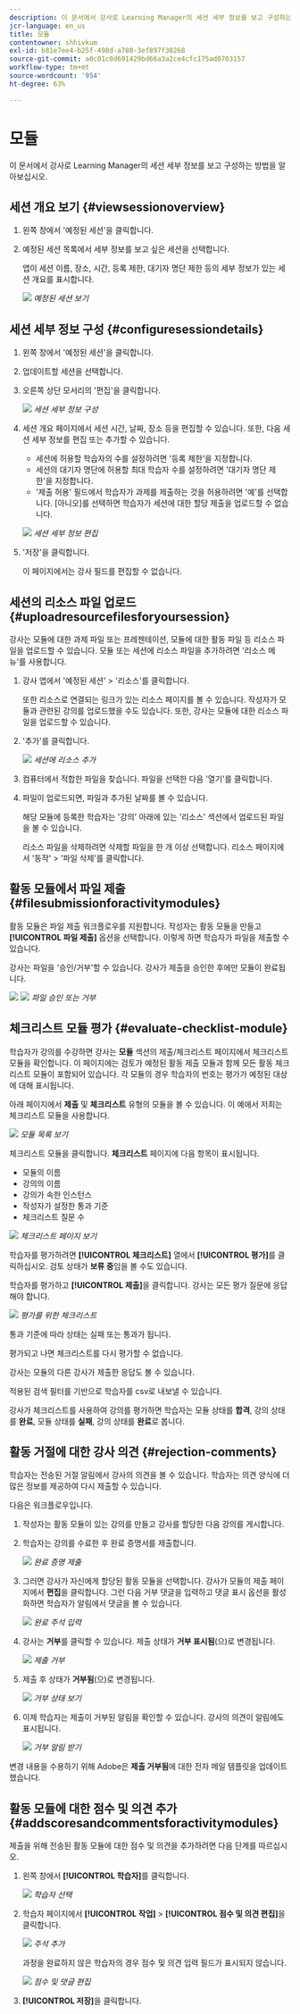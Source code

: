 ```yaml
---
description: 이 문서에서 강사로 Learning Manager의 세션 세부 정보를 보고 구성하는 방법을 알아보십시오.
jcr-language: en_us
title: 모듈
contentowner: shhivkum
exl-id: b81e7ee4-b25f-498d-a780-3ef897f38268
source-git-commit: a0c01c0d691429bd66a3a2ce4cfc175ad0703157
workflow-type: tm+mt
source-wordcount: '954'
ht-degree: 63%

---
```


# 모듈

이 문서에서 강사로 Learning Manager의 세션 세부 정보를 보고 구성하는 방법을 알아보십시오.

## 세션 개요 보기 {#viewsessionoverview}

1. 왼쪽 창에서 &#39;예정된 세션&#39;을 클릭합니다.
1. 예정된 세션 목록에서 세부 정보를 보고 싶은 세션을 선택합니다.

   앱이 세션 이름, 장소, 시간, 등록 제한, 대기자 명단 제한 등의 세부 정보가 있는 세션 개요를 표시합니다.

   ![](assets/upcomingsessions.png)
   *예정된 세션 보기*

## 세션 세부 정보 구성 {#configuresessiondetails}

1. 왼쪽 창에서 &#39;예정된 세션&#39;을 클릭합니다.
1. 업데이트할 세션을 선택합니다.
1. 오른쪽 상단 모서리의 &#39;편집&#39;을 클릭합니다.

   ![](assets/sessiondetails.png)
   *세션 세부 정보 구성*

1. 세션 개요 페이지에서 세션 시간, 날짜, 장소 등을 편집할 수 있습니다. 또한, 다음 세션 세부 정보를 편집 또는 추가할 수 있습니다.

   * 세션에 허용할 학습자의 수를 설정하려면 &#39;등록 제한&#39;을 지정합니다.
   * 세션의 대기자 명단에 허용할 최대 학습자 수를 설정하려면 &#39;대기자 명단 제한&#39;을 지정합니다.
   * &#39;제출 허용&#39; 필드에서 학습자가 과제를 제출하는 것을 허용하려면 &#39;예&#39;를 선택합니다. [아니오]를 선택하면 학습자가 세션에 대한 할당 제출을 업로드할 수 없습니다.

   ![](assets/editsessiondetails.png)
   *세션 세부 정보 편집*

1. &#39;저장&#39;을 클릭합니다.

   이 페이지에서는 강사 필드를 편집할 수 없습니다.

## 세션의 리소스 파일 업로드 {#uploadresourcefilesforyoursession}

강사는 모듈에 대한 과제 파일 또는 프레젠테이션, 모듈에 대한 활동 파일 등 리소스 파일을 업로드할 수 있습니다. 모듈 또는 세션에 리소스 파일을 추가하려면 &#39;리소스 메뉴&#39;를 사용합니다.

1. 강사 앱에서 &#39;예정된 세션&#39; > &#39;리소스&#39;를 클릭합니다.

   또한 리소스로 연결되는 링크가 있는 리소스 페이지를 볼 수 있습니다. 작성자가 모듈과 관련된 강의를 업로드했을 수도 있습니다. 또한, 강사는 모듈에 대한 리소스 파일을 업로드할 수 있습니다.

1. &#39;추가&#39;를 클릭합니다.

   ![](assets/addresource.png)
   *세션에 리소스 추가*

1. 컴퓨터에서 적합한 파일을 찾습니다. 파일을 선택한 다음 &#39;열기&#39;를 클릭합니다.
1. 파일이 업로드되면, 파일과 추가된 날짜를 볼 수 있습니다.

   해당 모듈에 등록한 학습자는 &#39;강의&#39; 아래에 있는 &#39;리소스&#39; 섹션에서 업로드된 파일을 볼 수 있습니다.

   리소스 파일을 삭제하려면 삭제할 파일을 한 개 이상 선택합니다. 리소스 페이지에서 &#39;동작&#39; > &#39;파일 삭제&#39;를 클릭합니다.

## 활동 모듈에서 파일 제출 {#filesubmissionforactivitymodules}

활동 모듈은 파일 제출 워크플로우를 지원합니다. 작성자는 활동 모듈을 만들고 **[!UICONTROL 파일 제출]** 옵션을 선택합니다. 이렇게 하면 학습자가 파일을 제출할 수 있습니다.

강사는 파일을 &#39;승인/거부&#39;할 수 있습니다. 강사가 제출을 승인한 후에만 모듈이 완료됩니다.

![](assets/activity-modules.png) ![](assets/approve-reject-option.png)
*파일 승인 또는 거부*

## 체크리스트 모듈 평가 {#evaluate-checklist-module}

학습자가 강의를 수강하면 강사는 **모듈** 섹션의 제출/체크리스트 페이지에서 체크리스트 모듈을 확인합니다. 이 페이지에는 검토가 예정된 활동 제출 모듈과 함께 모든 활동 체크리스트 모듈이 포함되어 있습니다. 각 모듈의 경우 학습자의 번호는 평가가 예정된 대상에 대해 표시됩니다.

아래 페이지에서 **제출** 및 **체크리스트** 유형의 모듈을 볼 수 있습니다. 이 예에서 저희는 체크리스트 모듈을 사용합니다.

![](assets/modules-list.png)
*모듈 목록 보기*

체크리스트 모듈을 클릭합니다. **체크리스트** 페이지에 다음 항목이 표시됩니다.

* 모듈의 이름
* 강의의 이름
* 강의가 속한 인스턴스
* 작성자가 설정한 통과 기준
* 체크리스트 질문 수

![](assets/checklist-page.png)
*체크리스트 페이지 보기*

학습자를 평가하려면 **[!UICONTROL 체크리스트]** 열에서 **[!UICONTROL 평가]**&#x200B;를 클릭하십시오. 검토 상태가 **보류 중**&#x200B;임을 볼 수도 있습니다.

학습자를 평가하고 **[!UICONTROL 제출]**&#x200B;을 클릭합니다. 강사는 모든 평가 질문에 응답해야 합니다.

![](assets/checklist-evaluation-screen.png)
*평가를 위한 체크리스트*

통과 기준에 따라 상태는 실패 또는 통과가 됩니다.

평가되고 나면 체크리스트를 다시 평가할 수 없습니다.

강사는 모듈의 다른 강사가 제출한 응답도 볼 수 있습니다.

적용된 검색 필터를 기반으로 학습자를 csv로 내보낼 수 있습니다.

강사가 체크리스트를 사용하여 강의를 평가하면 학습자는 모듈 상태를 **합격**, 강의 상태를 **완료**, 모듈 상태를 **실패**, 강의 상태를 **완료**&#x200B;로 봅니다.

## 활동 거절에 대한 강사 의견 {#rejection-comments}

학습자는 전송된 거절 알림에서 강사의 의견을 볼 수 있습니다. 학습자는 의견 양식에 더 많은 정보를 제공하여 다시 제출할 수 있습니다.

다음은 워크플로우입니다.

1. 작성자는 활동 모듈이 있는 강의를 만들고 강사를 할당한 다음 강의를 게시합니다.

1. 학습자는 강의를 수료한 후 완료 증명서를 제출합니다.

   ![](assets/proof-of-completion.png)
   *완료 증명 제출*

1. 그러면 강사가 자신에게 할당된 활동 모듈을 선택합니다. 강사가 모듈의 제출 페이지에서 **편집**&#x200B;을 클릭합니다. 그런 다음 거부 댓글을 입력하고 댓글 표시 옵션을 활성화하면 학습자가 알림에서 댓글을 볼 수 있습니다.

   ![](assets/enter-comments.png)
   *완료 주석 입력*

1. 강사는 **거부**&#x200B;를 클릭할 수 있습니다. 제출 상태가 **거부 표시됨**(으)로 변경됩니다.

   ![](assets/marked-for-rejection.png)
   *제출 거부*

1. 제출 후 상태가 **거부됨**(으)로 변경됩니다.

   ![](assets/rejected-status.png)
   *거부 상태 보기*

1. 이제 학습자는 제출이 거부된 알림을 확인할 수 있습니다. 강사의 의견이 알림에도 표시됩니다.

   ![](assets/notification-of-rejection.png)
   *거부 알림 받기*

변경 내용을 수용하기 위해 Adobe은 **제출 거부됨**&#x200B;에 대한 전자 메일 템플릿을 업데이트했습니다.

## 활동 모듈에 대한 점수 및 의견 추가 {#addscoresandcommentsforactivitymodules}

제출을 위해 전송된 활동 모듈에 대한 점수 및 의견을 추가하려면 다음 단계를 따르십시오.

1. 왼쪽 창에서 **[!UICONTROL 학습자]**&#x200B;를 클릭합니다.

   ![](assets/learners.png)
   *학습자 선택*

1. 학습자 페이지에서 **[!UICONTROL 작업]** > **[!UICONTROL 점수 및 의견 편집]**&#x200B;을 클릭합니다.

   ![](assets/edit-scores-comments.png)
   *주석 추가*

   과정을 완료하지 않은 학습자의 경우 점수 및 의견 입력 필드가 표시되지 않습니다.

   ![](assets/editing-scores-andcomments.png)
   *점수 및 댓글 편집*

1. **[!UICONTROL 저장]**&#x200B;을 클릭합니다.
